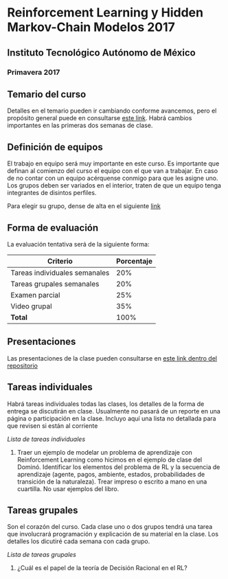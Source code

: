 # Reinforcement Learning y Hidden Markov-Chain Modelos 2017
## Instituto Tecnológico Autónomo de México
### Primavera 2017


## Temario del curso

Detalles en el temario pueden ir cambiando conforme avancemos, pero el propósito general puede en consultarse [este link](https://github.com/mauriciogtec/reinforcementHMM2017/blob/master/temario.pdf). Habrá cambios importantes en las primeras dos semanas de clase.

## Definición de equipos

El trabajo en equipo será muy importante en este curso. Es importante que definan al comienzo del curso el equipo con el que van a trabajar. En caso de no contar con un equipo acérquense conmigo para que les asigne uno. Los grupos deben ser variados en el interior, traten de que un equipo tenga integrantes de disintos perfiles.

Para elegir su grupo, dense de alta en el siguiente [link](https://docs.google.com/spreadsheets/d/1xbRz8LaYPdyPaffB12ULN-0g9SxmugxB9wnLNDvezW8/edit?usp=sharing)

## Forma de evaluación 

La evaluación tentativa será de la siguiente forma:

| Criterio | Porcentaje |
| --- | --- |
|Tareas individuales semanales	|	20% |
|Tareas grupales semanales	|	20% |
|Examen parcial		|	25% |
|Video grupal		|		35% |
| **Total** | 100% |

## Presentaciones

Las presentaciones de la clase pueden consultarse en [este link dentro del repositorio](https://github.com/mauriciogtec/reinforcementHMM2017/tree/master/presentaciones)


## Tareas individuales

Habrá tareas individuales todas las clases, los detalles de la forma de entrega se discutirán en clase. Usualmente no pasará de un reporte en una página o participación en la clase. Incluyo aquí una lista no detallada para que revisen si están al corriente

*Lista de tareas individuales*
1. Traer un ejemplo de modelar un problema de aprendizaje con Reinforcement Learning como hicimos en el ejemplo de clase del Dominó. Identificar los elementos del problema de RL y la secuencia de aprendizaje (agente, pagos, ambiente, estados, probabilidades de transición de la naturaleza). Trear impreso o escrito a mano en una cuartilla. No usar ejemplos del libro.

## Tareas grupales

Son el corazón del curso. Cada clase uno o dos grupos tendrá una tarea que involucrará programación y explicación de su material en la clase. Los detalles los dicutiré cada semana con cada grupo.

*Lista de tareas grupales*

1. ¿Cuál es el papel de la teoría de Decisión Racional en el RL?

